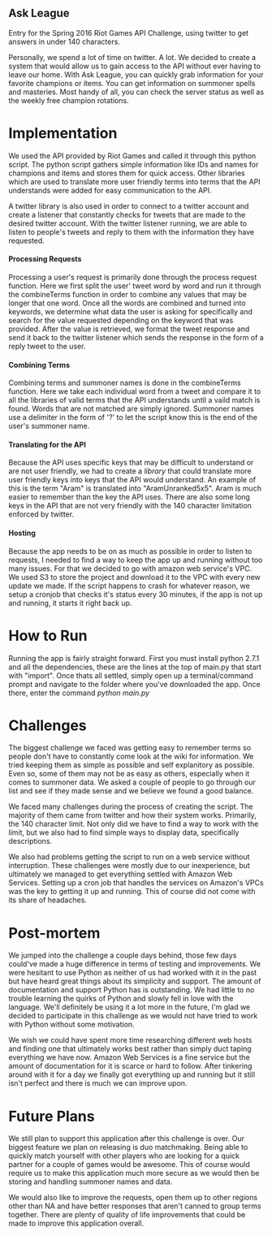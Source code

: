 ## Ask League
Entry for the Spring 2016 Riot Games API Challenge, using twitter to get answers in under 140 characters.

Personally, we spend a lot of time on twitter. A lot. We decided to create a system that would allow us to gain access to the API without ever having to leave our home. With Ask League, you can quickly grab information for your favorite champions or items. You can get information on summoner spells and masteries. Most handy of all, you can check the server status as well as the weekly free champion rotations.

# Implementation
We used the API provided by Riot Games and called it through this python script. The python script gathers simple information like IDs and names for champions and items and stores them for quick access. Other libraries which are used to translate more user friendly terms into terms that the API understands were added for easy communication to the API.

A twitter library is also used in order to connect to a twitter account and create a listener that constantly checks for tweets that are made to the desired twitter account. With the twitter listener running, we are able to listen to people's tweets and reply to them with the information they have requested.

#### Processing Requests
Processing a user's request is primarily done through the process request function. Here we first split the user' tweet word by word and run it through the combineTerms function in order to combine any values that may be longer that one word. Once all the words are combined and turned into keywords, we determine what data the user is asking for specifically and search for the value requested depending on the keyword that was provided. After the value is retrieved, we format the tweet response and send it back to the twitter listener which sends the response in the form of a reply tweet to the user.

#### Combining Terms
Combining terms and summoner names is done in the combineTerms function. Here we take each individual word from a tweet and compare it to all the libraries of valid terms that the API understands until a vaild match is found. Words that are not matched are simply ignored. Summoner names use a delimiter in the form of '?' to let the script know this is the end of the user's summoner name.

#### Translating for the API
Because the API uses specific keys that may be difficult to understand or are not user friendly, we had to create a _library_ that could translate more user friendly keys into keys that the API would understand. An example of this is the term "Aram" is translated into "AramUnranked5x5". Aram is much easier to remember than the key the API uses. There are also some long keys in the API that are not very friendly with the 140 character limitation enforced by twitter.

#### Hosting
Because the app needs to be on as much as possible in order to listen to requests, I needed to find a way to keep the app up and running without too many issues. For that we decided to go with amazon web service's VPC. We used S3 to store the project and download it to the VPC with every new update we made. If the script happens to crash for whatever reason, we setup a cronjob that checks it's status every 30 minutes, if the app is not up and running, it starts it right back up.

# How to Run
Running the app is fairly straight forward. First you must install python 2.7.1 and all the dependencies, these are the lines at the top of main.py that start with "import". Once thats all settled, simply open up a terminal/command prompt and navigate to the folder where you've downloaded the app. Once there, enter the command _python main.py_

# Challenges
The biggest challenge we faced was getting easy to remember terms so people don't have to constantly come look at the wiki for information. We tried keeping them as simple as possible and self explanitory as possible. Even so, some of them may not be as easy as others, especially when it comes to summoner data. We asked a couple of people to go through our list and see if they made sense and we believe we found a good balance.

We faced many challenges during the process of creating the script. The majority of them came from twitter and how their system works. Primarily, the 140 character limit. Not only did we have to find a way to work with the limit, but we also had to find simple ways to display data, specifically descriptions.

We also had problems getting the script to run on a web service without interruption. These challenges were mostly due to our inexperience, but ultimately we managed to get everything settled with Amazon Web Services. Setting up a cron job that handles the services on Amazon's VPCs was the key to getting it up and running. This of course did not come with its share of headaches.

# Post-mortem
We jumped into the challenge a couple days behind, those few days could've made a huge difference in terms of testing and improvements. We were hesitant to use Python as neither of us had worked with it in the past but have heard great things about its simplicity and support. The amount of documentation and support Python has is outstanding. We had little to no trouble learning the quirks of Python and slowly fell in love with the language. We'll definitely be using it a lot more in the future, I'm glad we decided to participate in this challenge as we would not have tried to work with Python without some motivation.

We wish we could have spent more time researching different web hosts and finding one that ultimately works best rather than simply duct taping everything we have now. Amazon Web Services is a fine service but the amount of documentation for it is scarce or hard to follow. After tinkering around with it for a day we finally got everything up and running but it still isn't perfect and there is much we can improve upon.

# Future Plans
We still plan to support this application after this challenge is over. Our biggest feature we plan on releasing is duo matchmaking. Being able to quickly match yourself with other players who are looking for a quick partner for a couple of games would be awesome. This of course would require us to make this application much more secure as we would then be storing and handling summoner names and data.

We would also like to improve the requests, open them up to other regions other than NA and have better responses that aren't canned to group terms together. There are plenty of quality of life improvements that could be made to improve this application overall.
